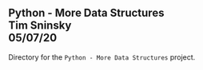 **Python - More Data Structures**\
Tim Sninsky\
05/07/20
---
Directory for the `Python - More Data Structures` project.